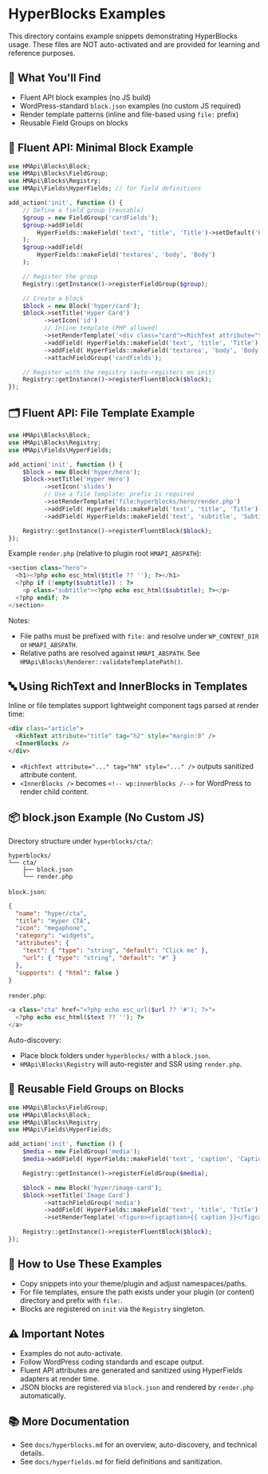 # HyperBlocks Examples

This directory contains example snippets demonstrating HyperBlocks usage. These files are NOT auto-activated and are provided for learning and reference purposes.

## 📁 What You'll Find

- Fluent API block examples (no JS build)
- WordPress-standard `block.json` examples (no custom JS required)
- Render template patterns (inline and file-based using `file:` prefix)
- Reusable Field Groups on blocks

## 🚀 Fluent API: Minimal Block Example

```php
use HMApi\Blocks\Block;
use HMApi\Blocks\FieldGroup;
use HMApi\Blocks\Registry;
use HMApi\Fields\HyperFields; // for field definitions

add_action('init', function () {
    // Define a field group (reusable)
    $group = new FieldGroup('cardFields');
    $group->addField(
        HyperFields::makeField('text', 'title', 'Title')->setDefault('Hello')
    );
    $group->addField(
        HyperFields::makeField('textarea', 'body', 'Body')
    );

    // Register the group
    Registry::getInstance()->registerFieldGroup($group);

    // Create a block
    $block = new Block('hyper/card');
    $block->setTitle('Hyper Card')
          ->setIcon('id')
          // Inline template (PHP allowed)
          ->setRenderTemplate('<div class="card"><RichText attribute="title" tag="h3" /><div class="content">{{ body }}</div></div>')
          ->addField( HyperFields::makeField('text', 'title', 'Title') )
          ->addField( HyperFields::makeField('textarea', 'body', 'Body') )
          ->attachFieldGroup('cardFields');

    // Register with the registry (auto-registers on init)
    Registry::getInstance()->registerFluentBlock($block);
});
```

## 🗂️ Fluent API: File Template Example

```php
use HMApi\Blocks\Block;
use HMApi\Blocks\Registry;
use HMApi\Fields\HyperFields;

add_action('init', function () {
    $block = new Block('hyper/hero');
    $block->setTitle('Hyper Hero')
          ->setIcon('slides')
          // Use a file template; prefix is required
          ->setRenderTemplate('file:hyperblocks/hero/render.php')
          ->addField( HyperFields::makeField('text', 'title', 'Title')->setDefault('Welcome') )
          ->addField( HyperFields::makeField('text', 'subtitle', 'Subtitle') );

    Registry::getInstance()->registerFluentBlock($block);
});
```

Example `render.php` (relative to plugin root `HMAPI_ABSPATH`):

```php
<section class="hero">
  <h1><?php echo esc_html($title ?? ''); ?></h1>
  <?php if (!empty($subtitle)) : ?>
    <p class="subtitle"><?php echo esc_html($subtitle); ?></p>
  <?php endif; ?>
</section>
```

Notes:
- File paths must be prefixed with `file:` and resolve under `WP_CONTENT_DIR` or `HMAPI_ABSPATH`.
- Relative paths are resolved against `HMAPI_ABSPATH`. See `HMApi\Blocks\Renderer::validateTemplatePath()`.

## 🔤 Using RichText and InnerBlocks in Templates

Inline or file templates support lightweight component tags parsed at render time:

```html
<div class="article">
  <RichText attribute="title" tag="h2" style="margin:0" />
  <InnerBlocks />
</div>
```

- `<RichText attribute="..." tag="hN" style="..." />` outputs sanitized attribute content.
- `<InnerBlocks />` becomes `<!-- wp:innerblocks /-->` for WordPress to render child content.

## 📦 block.json Example (No Custom JS)

Directory structure under `hyperblocks/cta/`:

```
hyperblocks/
└── cta/
    ├── block.json
    └── render.php
```

`block.json`:

```json
{
  "name": "hyper/cta",
  "title": "Hyper CTA",
  "icon": "megaphone",
  "category": "widgets",
  "attributes": {
    "text": { "type": "string", "default": "Click me" },
    "url": { "type": "string", "default": "#" }
  },
  "supports": { "html": false }
}
```

`render.php`:

```php
<a class="cta" href="<?php echo esc_url($url ?? '#'); ?>">
  <?php echo esc_html($text ?? ''); ?>
</a>
```

Auto-discovery:
- Place block folders under `hyperblocks/` with a `block.json`.
- `HMApi\Blocks\Registry` will auto-register and SSR using `render.php`.

## 👥 Reusable Field Groups on Blocks

```php
use HMApi\Blocks\FieldGroup;
use HMApi\Blocks\Block;
use HMApi\Blocks\Registry;
use HMApi\Fields\HyperFields;

add_action('init', function () {
    $media = new FieldGroup('media');
    $media->addField( HyperFields::makeField('text', 'caption', 'Caption') );

    Registry::getInstance()->registerFieldGroup($media);

    $block = new Block('hyper/image-card');
    $block->setTitle('Image Card')
          ->attachFieldGroup('media')
          ->addField( HyperFields::makeField('text', 'title', 'Title') )
          ->setRenderTemplate('<figure><figcaption>{{ caption }}</figcaption></figure>');

    Registry::getInstance()->registerFluentBlock($block);
});
```

## 🔧 How to Use These Examples

- Copy snippets into your theme/plugin and adjust namespaces/paths.
- For file templates, ensure the path exists under your plugin (or content) directory and prefix with `file:`.
- Blocks are registered on `init` via the `Registry` singleton.

## ⚠️ Important Notes

- Examples do not auto-activate.
- Follow WordPress coding standards and escape output.
- Fluent API attributes are generated and sanitized using HyperFields adapters at render time.
- JSON blocks are registered via `block.json` and rendered by `render.php` automatically.

## 📚 More Documentation

- See `docs/hyperblocks.md` for an overview, auto-discovery, and technical details.
- See `docs/hyperfields.md` for field definitions and sanitization.
